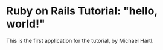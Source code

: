 # Ruby on Rails Tutorial: "hello, world!"

This is the first application for the tutorial, by Michael Hartl.